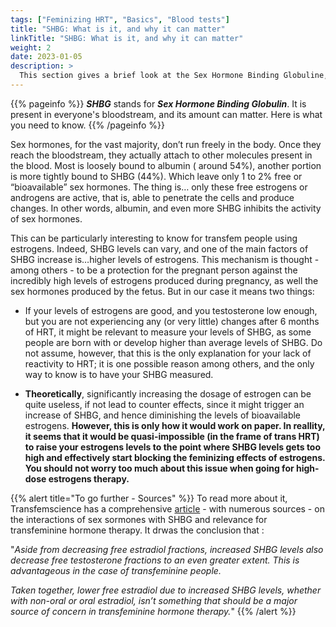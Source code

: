 ```yaml
---
tags: ["Feminizing HRT", "Basics", "Blood tests"]
title: "SHBG: What is it, and why it can matter"
linkTitle: "SHBG: What is it, and why it can matter"
weight: 2
date: 2023-01-05
description: >
  This section gives a brief look at the Sex Hormone Binding Globuline, whose amount can matter for you
---
```


{{% pageinfo %}}
***SHBG*** stands for ***Sex Hormone Binding Globulin***. It is present in everyone's bloodstream, and its amount can matter. Here is what you need to know.
{{% /pageinfo %}}



Sex hormones, for the vast majority, don’t run freely in the body. Once they reach the bloodstream, they actually attach to other molecules present in the blood. Most is loosely bound to albumin ( around 54%), another portion is more tightly bound to SHBG (44%). Which leave only 1 to 2% free or “bioavailable” sex hormones. The thing is… only these free estrogens or androgens are active, that is, able to penetrate the cells and produce changes. In other words, albumin, and even more SHBG inhibits the activity of sex hormones.

This can be particularly interesting to know for transfem people using estrogens. Indeed, SHBG levels can vary, and one of the main factors of SHBG increase is…higher levels of estrogens. This mechanism is thought - among others - to be a protection for the pregnant person against the incredibly high levels of estrogens produced during pregnancy, as well the sex hormones produced by the fetus. But in our case it means two things: 

- If your levels of estrogens are good, and you testosterone low enough, but you are not experiencing any (or very little) changes after 6 months of HRT, it might be relevant to measure your levels of SHBG, as some people are born with or develop higher than average levels of SHBG. Do not assume, however, that this is the only explanation for your lack of reactivity to HRT; it is one possible reason among others, and the only way to know is to have your SHBG measured.

- **Theoretically**, significantly increasing the dosage of estrogen can be quite useless, if not lead to counter effects, since it might trigger an increase of SHBG, and hence diminishing the levels of bioavailable estrogens. **However, this is only how it would work on paper. In reallity, it seems that it would be quasi-impossible (in the frame of trans HRT) to raise your estrogens levels to the point where SHBG levels gets too high and effectively start blocking the feminizing effects of estrogens. You should not worry too much about this issue when going for high-dose estrogens therapy.**

{{% alert title="To go further - Sources" %}}
To read more about it, Transfemscience has a comprehensive [article](https://transfemscience.org/articles/shbg-unimportant/) - with numerous sources -  on the interactions of sex sormones with SHBG and relevance for transfeminine hormone therapy. It drwas the conclusion that : 

"*Aside from decreasing free estradiol fractions, increased SHBG levels also decrease free testosterone fractions to an even greater extent. This is advantageous in the case of transfeminine people.*

*Taken together, lower free estradiol due to increased SHBG levels, whether with non-oral or oral estradiol, isn’t something that should be a major source of concern in transfeminine hormone therapy.*"
{{% /alert %}}